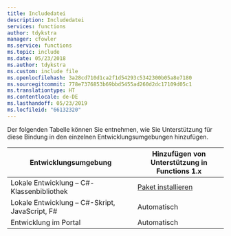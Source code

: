 ```yaml
---
title: Includedatei
description: Includedatei
services: functions
author: tdykstra
manager: cfowler
ms.service: functions
ms.topic: include
ms.date: 05/23/2018
ms.author: tdykstra
ms.custom: include file
ms.openlocfilehash: 3a28cd710d1ca2f1d54293c5342300b05a8e7180
ms.sourcegitcommit: 778e7376853b69bbd5455ad260d2dc17109d05c1
ms.translationtype: HT
ms.contentlocale: de-DE
ms.lasthandoff: 05/23/2019
ms.locfileid: "66132320"
---
```

Der folgenden Tabelle können Sie entnehmen, wie Sie Unterstützung für diese Bindung in den einzelnen Entwicklungsumgebungen hinzufügen.

| Entwicklungsumgebung               | Hinzufügen von Unterstützung in <br>Functions 1.x  |
|----------------------|----------------|
|Lokale Entwicklung – C#-Klassenbibliothek       | [Paket installieren](../articles/azure-functions/functions-bindings-register.md#c-class-library-with-visual-studio-2019) | 
|Lokale Entwicklung – C#-Skript, JavaScript, F# |Automatisch         |
|Entwicklung im Portal|  Automatisch    |
